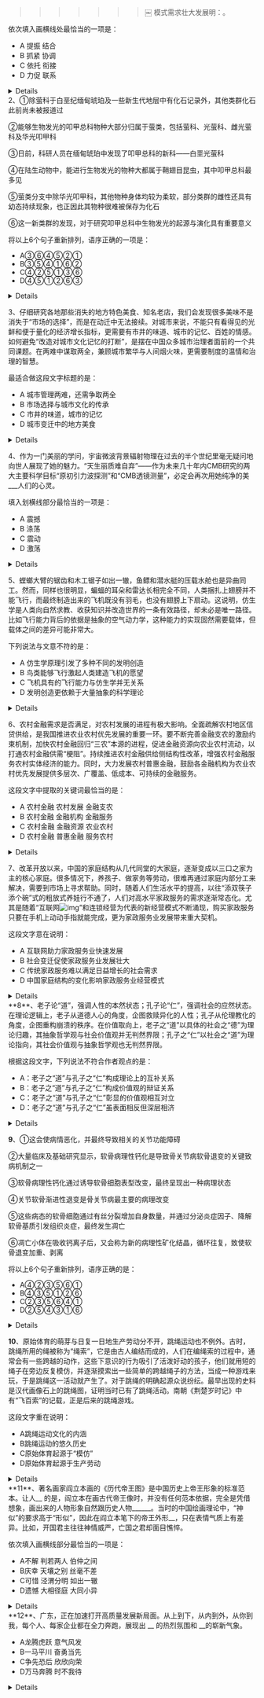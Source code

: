>>>>>>>￼	模式需求壮大发展明：。

依次填入画横线处最恰当的一项是：

- A 提振 结合
- B 抓紧 协调
- C 依托 衔接
- D 力促 联系

<details>
    <p>我的答案：A </p>
    <p>我的理解：脱贫攻坚成功和乡村振兴是并列的，因此选择了结合.</p>
    <p>正确答案：C</p>
    <p>解析：本题可从第二空入手，“脱贫攻坚成果”和“乡村振兴”这两者的关系应该是先有“脱贫攻坚成果”然后才能实现“乡村振兴”，C项“衔接”指相互连接，能体现这两者间的承接关系，保留。A项“结合”指彼此紧密联系，B项“协调”指配合适当，步调一致，D项“联系”指联络、接洽，也指事物之间的有机关联，均不如C项“衔接”更能体现出两者的承接关系，排除。</p>
    <p>本题方向正确，从第二空开始，但是错误理解了相关的关系。</p>
</details>
2、①除萤科于白垩纪缅甸琥珀及一些新生代地层中有化石记录外，其他类群化石此前尚未被报道过

②能够生物发光的叩甲总科物种大部分归属于萤类，包括萤科、光萤科、雌光萤科及华光叩甲科

③日前，科研人员在缅甸琥珀中发现了叩甲总科的新科――白垩光萤科

④在陆生动物中，能进行生物发光的物种大都属于鞘翅目昆虫，其中叩甲总科最多见

⑤萤类分支中除华光叩甲科，其他物种身体均较为柔软，部分类群的雌性还具有幼态持续现象，也正因此其物种很难被保存为化石

⑥这一新类群的发现，对于研究叩甲总科中生物发光的起源与演化具有重要意义

将以上6个句子重新排列，语序正确的一项是：

- A③⑥④⑤②①
- B③⑤④①⑥②
- C④②⑤①③⑥
- D④⑤①②⑥③

<details>
    <p>本题类型：排序题</p>
    <p>我的答案：A</p>
    <p>我的理解：先从3和4中找出第一句，看到第3句的时候感觉引出了新科，因此没有过多的看第4句。【这是我的错】</p>
    <p>正确答案：C</p>
    <p>解析：首先，根据选项判断首句，③句指出日前科研人员发现了叩甲总科的新科；④句介绍了叩甲总科是最多见的生物发光的昆虫物种类群，按照逻辑顺序，应先介绍叩甲总科，再介绍叩甲总科的新科，故④句在③句前，排除A、B两项。</p>
	<p>继续观察，发现⑥句出现指代词“这一新类群”，说明前句应该提出了新类群相关的概念，⑥句前有②句、③句，②句在介绍生物发光的叩甲总科物种的种属关系，只有③句介绍了“新类群”，故③⑥两句捆绑，排除D项，C项当选。</p>
</details>

3、仔细研究各地那些消失的地方特色美食、知名老店，我们会发现很多美味不是消失于“市场的选择”，而是在动迁中无法接续。对城市来说，不能只有看得见的光鲜和便于量化的经济增长指标，更需要有市井的味道、城市的记忆、百姓的情感。如何避免“改造对城市文化记忆的打断”，是摆在中国众多城市治理者面前的一个共同课题。在两难中谋取两全，兼顾城市繁华与人间烟火味，更需要制度的温情和治理的智慧。

最适合做这段文字标题的是：

- A 城市管理两难，还需争取两全
- B 市场选择与城市文化的传承
- C 市井的味道，城市的记忆
- D 城市变迁中的地方美食

<details>
    <p>本题类型：片段阅读主题词</p>
    <p>我的答案：D</p>
    <p>我的理解：文段的第一句中就提到了地方美食，后面又提到了城市变迁，就没有多想。但是，完全忘记了整个段落的结构了。</p>
    <p>正确答案：A</p>
    <p>解析：文段开篇指出，城市中的很多“美味”因动迁而无法接续。随后指出，在城市的发展中“文化记忆接续”和“经济增长”同等重要，城市治理者应在二者的“两难”之间寻求“两全”。尾句提出对策，强调应以“制度的温情和治理的智慧”在“城市繁华”和“人间烟火味”的“两难”中“谋取两全”。<font color=red>故文段为分总结构</font>，重点围绕如何使城市管理的“两难”能够“两全”展开论述，对应A项。</p>
</details>

4、作为一门美丽的学问，宇宙微波背景辐射物理在过去的半个世纪里毫无疑问地向世人展现了她的魅力。“天生丽质难自弃”——作为未来几十年内CMB研究的两大主要科学目标“原初引力波探测”和“CMB透镜测量”，必定会再次用她纯净的美___人们的心灵。

填入划横线部分最恰当的一项是：

- A  震撼
- B  涤荡
- C  震动
- D  激荡

<details>
    <p>本题类型：逻辑填空</p>
    <p>我的答案：B</p>
    <p>我的理解：没有弄明白震撼和涤荡的区别。在AB两个选项中徘徊，最终选择了错误的答案。</p>
    <p>正确答案：A</p>
    <p>解析：根据文段可知，文段将“宇宙微波背景辐射物理”拟人化，且根据“毫无疑问地向世人展现了她的魅力”“天生丽质难自弃”可知，所填词语应能体现“宇宙微波背景辐射物理”的“美”对人们的心灵冲击极大。A项“震撼”指内心受到强烈的冲击或感动，符合文意，当选。B项“涤荡”指洗涤、清除，即祛除不好的事物，与文意不符，排除；C项“震动”指颤动，或（重大的事情、消息等）使人心不平静，程度较轻，排除；D项“激荡”指因受冲击而动荡，文段并未体现出动荡之意，与文意不符，排除。</p>
</details>

5、螳螂大臂的锯齿和木工锯子如出一辙，鱼鳔和潜水艇的压载水舱也是异曲同工。然而，同样也很明显，蝙蝠的耳朵和雷达长相完全不同，人类捆扎上翅膀并不能飞行，而最终制造出来的飞机既没有羽毛，也没有翅膀上下扇动。这说明，仿生学是人类向自然求教、收获知识并改造世界的一条有效路径，却未必是唯一路径。比如飞行能力背后的依据是抽象的空气动力学，这种能力的实现固然需要载体，但载体之间的差异可能非常大。

下列说法与文意不符的是：

- A 仿生学原理引发了多种不同的发明创造
- B 鸟类能够飞行激起人类建造飞机的愿望
- C 飞机具有的飞行能力与仿生学并无关系
- D 发明创造更依赖于大量抽象的科学理论

<details>    
  <p>本题类型：细节判断题</p>    
  <p>我的答案：C</p>    
  <p>我的理解：在C和D中徘徊，但是看到最后一句中的“飞行能力背后的依据是抽象的空气动力学”，让我觉得D项有抽象是对的。刚才又看了下选项，C中说的是飞机的飞行能力，是我没有看清楚选项，我去</p>    
  <p>正确答案：D</p>    
  <p>解析：C项，根据文段“比如飞行能力背后的依据是抽象的空气动力学”可知，表述正确，排除；</p>
  <p>D项，根据文段“这说明，仿生学是人类向自然求教、收获知识并改造世界的一条有效路径，却未必是唯一路径”可知，不论是仿生学还是其它抽象的科学理论均是学习改造的路径，并没有更加突出其中一方，该项属于无关对比，表述错误，当选。</p>
</details>

6、农村金融需求是否满足，对农村发展的进程有极大影响。全面疏解农村地区信贷供给，是我国推进农业农村优先发展的重要一环。要不断完善金融支农的激励约束机制，加快农村金融回归“三农”本源的进程，促进金融资源向农业农村流动，以打通农村金融供需“梗阻”。持续推进农村金融供给侧结构性改革，增强农村金融服务农村实体经济的能力。同时，大力发展农村普惠金融，鼓励各金融机构为农业农村优先发展提供多层次、广覆盖、低成本、可持续的金融服务。

这段文字中提取的关键词最恰当的是：

- A 农村金融 农村发展 金融支农
- B 农村金融 金融机构 金融服务
- C 农村金融 金融资源 农业农村
- D 农村金融 普惠金融 服务农村

<details>
    <p>本题类型：主旨题</p>
    <p>我的答案：C</p>
    <p>我的理解：提问中有关键词，因此是主旨题，但是我没有坚定这个想法，如果是主旨题，应该坚定第一句，那么就是A，但是我陷入到了后面的分解句中了，因此我选了C。</p>
    <p>正确答案：A</p>
    <p>解析：文章开篇指出农村金融需求的满足对农村发展的重要性，并指出其积极意义。后文围绕如何满足农村金融需求促进农村发展的措施展开，一方面要完善激励约束机制，加快农村金融回归“三农”本源的进程，持续推进农村金融供给侧结构性改革；另一方面要大力发展农村普惠金融，两方面措施均属于农村金融促进农村发展的方式，即利用金融支农的方式。故文段重在说明要通过一系列金融支农的方式让农村金融促进农村发展，围绕的核心话题为农村金融、农村发展、金融支农，对应A项。</p>
</details>

7、改革开放以来，中国的家庭结构从几代同堂的大家庭，逐渐变成以三口之家为主的核心家庭。很多情况下，养孩子、做家务等劳动，很难再通过家庭内部分工来解决，需要到市场上寻求帮助。同时，随着人们生活水平的提高，以往“添双筷子添个碗”式的粗放式养娃行不通了，人们对高水平家政服务的需求逐渐常态化。尤其是随着“互联网![img](https://fb.fbstatic.cn/api/planet/accessories/formulas?fontSize=18&latex=BtzJZPM8PjZ_5w9M2YJSYQ)”和连锁经营为代表的新经营模式不断涌现，购买家政服务只要在手机上动动手指就能完成，更为家政服务业发展带来重大契机。

这段文字意在说明：

- A 互联网助力家政服务业快速发展
- B 社会变迁促使家政服务业发展壮大
- C 传统家政服务难以满足日益增长的社会需求
- D 中国家庭结构的变化影响家政服务业经营模式

<details>
    <p>本题类型：主旨题</p>
    <p>我的答案：A</p>
    <p>我的理解：最后一句是总结句，因此在提及到了互联网+后，主旨句中肯定有互联网，因此选择了A。</p>
    <p>正确答案：B</p>
    <p>文段开篇指出改革开放以来，中国家庭结构的变化让养孩子、做家务等劳动需要到市场去寻求帮助。随后通过“同时”表并列，指出随着人们生活水平提高，人们对高水平家政服务的需求逐渐常态化，并通过“尤其是”强调新经营模式的涌现为家政服务业发展带来重大契机。<font color=red>故文段为并列结构</font>，“家庭结构的变化”、“新经营模式”均是社会变迁带来的变化，文段旨在强调社会的不断变迁促进了家政服务业的发展，对应B项。</p>
</details>
**8**、老子论“道”，强调人性的本然状态；孔子论“仁”，强调社会的应然状态。在理论逻辑上，老子从道德人心的角度，企图救赎异化的人性；孔子从伦理教化的角度，企图重构崩溃的秩序。在价值取向上，老子之“道”以具体的社会之“德”为理论归趣，其抽象哲学观与社会价值观并无判然界限；孔子之“仁”以社会之“道”为理论指向，其社会价值观与抽象哲学观也无判然界限。

根据这段文字，下列说法不符合作者观点的是：

- A：老子之“道”与孔子之“仁”构成理论上的互补关系
- B：老子之“道”与孔子之“仁”构成价值观的辩证关系
- C：老子之“道”与孔子之“仁”彰显的价值观相互对立
- D：老子之“道”与孔子之“仁”虽表面相反但深层相济

<details>
    <p>本题类型：中心理解题</p>
    <p>我的答案：B</p>
    <p>我的理解：错在题目说的是“不符合作者观点”</p>
    <p>正确答案：C</p>
    <p>根据“在价值取向上，老子之‘道’以具体的社会之‘德’为理论归趣……孔子之‘仁’以社会之‘道’为理论指向……”可知，老子之“道”与孔子之“仁”的社会价值观没有巨大的差异，“价值观相互对立”表述错误，当选。</p>
</details>

**9**、①这会使病情恶化，并最终导致相关的关节功能障碍

②大量临床及基础研究显示，软骨病理性钙化是导致骨关节病软骨退变的关键致病机制之一

③软骨病理性钙化通过诱导软骨细胞表型改变，最终呈现出一种病理状态

④关节软骨渐进性退变是骨关节病最主要的病理改变

⑤这些病态的软骨细胞通过有丝分裂增加自身数量，并通过分泌炎症因子、降解软骨基质引发组织炎症，最终发生凋亡

⑥凋亡小体在吸收钙离子后，又会称为新的病理性矿化结晶，循环往复，致使软骨退变加重、剥离

将以上6个句子重新排列，语序正确的是：

- A④②③⑤⑥①
- B④③⑤①②⑥
- C②③⑤⑥④①
- D②⑤④③①⑥

<details>
    <p>本题类型：排序题</p>
    <p>我的答案：C</p>
    <p>我的理解：第4句是引出话题“关节软骨渐进性病变”，而我理解的第二句也是一个引出话题，但是忘记了两个话题之间是有先后关系的，这里导致了我在两个选项中徘徊了。</p>
    <p>正确答案：A</p>
    <p>对比选项，确定首句。②句指出骨关节病软骨退变的致病机制，④句通过“最主要”引出关节软骨渐进性退变这一话题，按照逻辑顺序，应先引出话题，再具体论述其致病机制，故④句更适合作为首句，排除C、D两项。
继续对比选项，A、B两项的区别在于④句之后接②句还是③句，②句是对④句的具体论述，符合逻辑。③句围绕话题“软骨病理性钙化”展开论述，与④句话题不一致，无法衔接，排除B项。
故正确答案为A。</p>
</details>


**10**、原始体育的萌芽与日复一日地生产劳动分不开，跳绳运动也不例外。古时，跳绳所用的绳被称为“绳索”，它是由古人编结而成的，人们在编绳索的过程中，通常会有一些跨越的动作，这些下意识的行为吸引了活泼好动的孩子，他们就用短的绳子在旁边反复模仿，并逐渐摸索出一些简单的跨越绳子的方法，当成一种游戏来玩，于是跳绳这一活动就产生了。对于跳绳的明确起源众说纷纭。最早出现的史料是汉代画像石上的跳绳图，证明当时已有了跳绳活动。南朝《荆楚岁时记》中有“飞百索”的记载，正是后来的跳绳游戏。

这段文字重在说明：

- A跳绳运动文化的内涵
- B跳绳运动的悠久历史
- C原始体育起源于“模仿”
- D原始体育起源于生产劳动

<details>
    <p>本题类型：中心理解题</p>
    <p>我的答案：D</p>
    <p>我的理解：过于看重第一句话了，其实除了第一句提到了原始体育，后面的文字都没有提到过。</p>
    <p>正确答案：B</p>
    <p>文段开篇引出“跳绳”这一话题，接着介绍了跳绳所用的绳是如何制作的，以及孩子们模仿并逐步发展从而产生跳绳这一活动的过程，然后具体介绍了跳绳的起源，尾句指出《荆楚岁时记》中记载的“飞百索”正是后来的跳绳游戏。故文段主题词为“跳绳”，通过介绍跳绳活动的产生过程以及起源来说明跳绳运动具有悠久的历史，对应B项。
A项，“文化的内涵”文段未提及，无中生有，排除；
C、D两项，均缺少文段主题词“跳绳”，偏离文段核心话题，排除。
故正确答案为B。</p>
</details>
**11**、著名画家阎立本画的《历代帝王图》是中国历史上帝王形象的标准范本。让人__ 的是，阎立本在画古代帝王像时，并没有任何范本依据，完全是凭借想象，画出来的人物形象自然跟历史人物______。当时的中国绘画理论中，“神似”的要求高于“形似”，因此在阎立本笔下的帝王外形__，只在表情气质上有差异。比如，开国君主往往神情威严，亡国之君却面目憔悴。

依次填入画横线部分最恰当的一项是：

- A不解 判若两人 伯仲之间
- B庆幸 天壤之别 丝毫不差
- C可惜 泾渭分明 如出一辙
- D遗憾 大相径庭 大同小异

<details>
    <p>本题类型：词语填空题</p>
    <p>我的答案：A</p>
    <p>我的理解：还是对成语的意思不够了解，例如：伯仲之间。</p>
    <p>正确答案：D</p>
    <p>本题可从第二空入手，根据“阎立本在画古代帝王像时，并没有任何范本依据，完全是凭借想象”可知，阎立本画出来的人物和真正的历史人物差别较大，A项“判若两人”形容前后明显不同，好像是两个人一样，D项“大相径庭”比喻彼此差别很大，极为不同，两项均符合文意，保留。B项“天壤之别”形容极大的差别，用法错误，应该为“······有天壤之别”，排除；C项“泾渭分明”比喻界限清楚，与文意不符，排除。
        第三空，根据“只在表情气质上有差异”可知，阎立本笔下的帝王外形大体相似，D项“大同小异”指大部分相同，只有小部分不同，符合文意，保留。A项“伯仲之间”比喻人或事物不相上下，难分优劣高低，文段并未涉及优劣高低的比较，排除。
        第一空，代入验证，D项“遗憾”指不称心，大可惋惜，填入横线处可以体现出作者对阎立本画的人物和真正的历史人物差别较大之事的惋惜，符合文意，当选。
        故正确答案为D。</p>
</details>
**12**、广东，正在加速打开高质量发展新局面。从上到下，从内到外，从你到我，每个人、每家企业都在全力奔跑，展现出 __ 的热烈氛围和 __的崭新气象。

- A龙腾虎跃 意气风发
- B一马平川 奋勇当先
- C争先恐后 欣欣向荣
- D万马奔腾 时不我待

<details>
    <p>本题类型：词语填空题</p>
    <p>我的答案：C</p>
    <p>我的理解：还是对成语的意思不够了解。</p>
    <p>正确答案：D</p>
    <p>第一空，根据“从上到下，从内到外，从你到我，每个人、每家企业都在全力奔跑”可知，横线处所填成语应体现全员都在全力奔跑的场景，D项“万马奔腾”指声势浩大、场面热烈，置于此处可体现全力奔跑的场景，且“奔腾”与“奔跑”对应恰当，具有形象性，符合文意，保留。A项“龙腾虎跃”指威武雄壮，非常活跃，题干强调全力奔跑，而非活跃，与文意不符，排除；B项“一马平川”指能够纵马疾驰的平地，强调地势平坦，与文意不符，排除；C项“争先恐后”指争着向前，唯恐落后，符合文意，但与D项相比，没有“万马奔腾”形象，排除。
第二空，代入验证，D项“时不我待”指时间不等待人，要抓紧时间，与“全力奔跑”对应恰当，当选。
故正确答案为D。</p>
</details>
